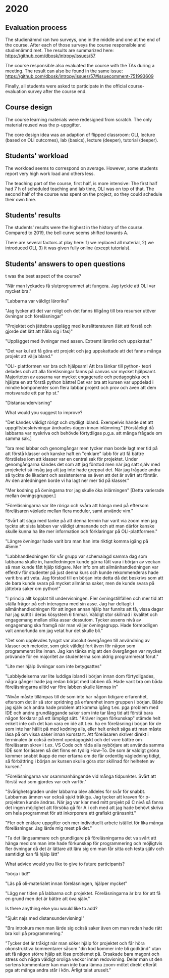 # 2020

## Evaluation process

The studienämnd ran two surveys, one in the middle and one at the end of the 
course. After each of those surveys the course responsible and studienämnd met. 
The results are summarized here: https://github.com/dbosk/intropy/issues/57

The course responsible also evaluated the course with the TAs during a meeting. 
The result can also be found in the same issue: 
https://github.com/dbosk/intropy/issues/57#issuecomment-751993609

Finally, all students were asked to participate in the official 
course-evaluation survey after the course end.


## Course design

The course learning materials were redesigned from scratch. The only material 
reused was the p-uppgifter.

The core design idea was an adaption of flipped classroom: OLI, lecture (based 
on OLI outcomes), lab (basics), lecture (deeper), tutorial (deeper).


## Students' workload

The workload seems to correspond on average. However, some students report very 
high work load and others less.

The teaching part of the course, first half, is more intensive: The first half 
had 7 h of scheduled teaching and lab time, OLI was on top of that. The second 
half of the course was spent on the project, so they could schedule their own 
time.


## Students' results

The students' results were the highest in the history of the course. Compared 
to 2019, the bell curve seems shifted towards A.

There are several factors at play here: 1) we replaced all material, 2) we 
introduced OLI, 3) it was given fully online (except tutorials).


## Students' answers to open questions

t was the best aspect of the course?

"När man lyckades få slutprogrammet att fungera. Jag tyckte att OLI var mycket 
bra."

"Labbarna var väldigt lärorika"

"Jag tycker att det var roligt och det fanns tillgång till bra resurser utöver 
övningar och föreläsningar"

"Projektet och jättebra upplägg med kurslitteraturen (lätt att förstå och 
gjorde det lätt att hålla sig i fas)"

"Upplägget med övningar med assen. Extremt lärorikt och uppskattat."

"Det var kul att få göra ett projekt och jag uppskattade att det fanns många 
projekt att välja bland."

"OLI- plattformen var bra och hjälpsam! Att bra länkar till python- teori 
delades och att alla föreläsningar fanns på canvas var mycket hjälpsamt. 
Majoriteten av assarna var mycket engagerade och pedagogiska och hjälpte en att 
förstå python bättre! Det var bra att kursen var uppdelad i mindre komponenter 
som flera labbar projekt och prov och även att dem motsvarade ett par hp st."

"Distansundervisning"

What would you suggest to improve?

"Det kändes väldigt rörigt och otydligt ibland. Exempelvis hände det att 
uppgiftsbeskrivningar ändrades dagen innan inlämning." [Förståeligt då labbarna 
var nyskriva och behövde förtydligas p.g.a. att många frågade om samma sak.]

"bra med labbar och genomgångar men tycker man borde lagt mer tid på att förstå 
klasser och kanske haft en "enklare" labb för att få bättre förståelse iom att 
klasser var en central sak för projektet. Under genomgångarna kändes det som 
att jag förstod men när jag satt själv med projeketet så insåg jag att jag inte 
hade greppat det. När jag frågade andra så tyckte de likadant och assistenterna 
sa även att det är svårt att förstår. Av den anledningen borde vi ha lagt ner 
mer tid på klasser."

"Mer kodning på övningarna tror jag skulle öka inlärningen" [Detta varierade 
mellan övningsgrupper.]

"Föreläsningarna var lite röriga och svåra att hänga med på eftersom 
föreläsaren växlade mellan flera moduler, samt använde vim."

"Svårt att säga med tanke på att denna termin har varit via zoom men jag tyckte 
att sista labben var väldigt utmanande och att man därför kanske skulle kunna 
ha lite mer information och förklaringar på OLI-plattformen."

"Längre övningar hade varit bra man han inte riktigt komma igång på 45min."

"Labbhandledningen för vår grupp var schemalagd samma dag som labbarna skulle 
in, handledningen kunde gärna fått vara i början av veckan så man kunde fått 
hjälp tidigare. Mer info om att allmänhandledningen var effektiv för studenter 
på just denna kurs och kunde rekommenderas hade varit bra att veta. Jag förstod 
till en början inte detta då det beskrivs som att de bara kunde svara på mycket 
allmänna saker, men de kunde svara på jättebra saker om python!"

"I princip allt kopplat till undervisningen. Fler övningstillfällen och mer tid 
att ställa frågor på och interagera med sin asse. Jag har deltagit i 
allmänhandledningen för att ingen annan hjälp har funnits att få, vissa dagar 
har jag suttit i deras kösystem 6 timmar. Väldigt stor skillnad i kvalitet och 
engagemang mellan olika assar dessutom. Tycker assens nivå av engagemang ska 
framgå när man väljer övningsgrupp. Hade förmodligen valt annorlunda om jag 
vetat hur det skulle bli."

"Det som upplevdes tyngst var absolut övergången till användning av klasser och 
metoder, som gick väldigt fort även för någon som programmerat lite innan. Jag 
kan tänka mig att den övergången var mycket prövande för en majoritet av 
studenterna som aldrig programmerat förut."

"Lite mer hjälp övningar som inte betygsattes"

"Labblydelserna var lite luddiga ibland i början innan dom förtydligades, några 
gånger hade jag redan börjat med labben då. Hade varit bra om båda 
föreläsningarna alltid var före labben skulle lämnas in"


"Nivån måste tillämpas till de som inte har någon tidigare erfarenhet, eftersom 
det är så stor spridning på erfarenhet inom gruppen i början. Både jag själv 
och andra hade problem att komma igång t.ex. pga problem med IDE och andra 
grundläggande saker som inte tar lång tid att förstå bara någon förklarar på 
ett lämpligt sätt. "Kräver ingen förkunskap" stämde helt enkelt inte och det 
kan vara en idé att t.ex. ha en föreläsning i början för de som inte har hållit 
på med kodning alls, eller helt enkelt säga att man måste läsa på om vissa 
saker innan kursstart. Att föreläsaren skriver direkt i terminalen är också 
extremt opedagogiskt och det vore bättre om föreläsaren skrev i t.ex. VS Code 
och råda alla nybörjare att använda samma IDE som förläsaren så det finns en 
tydlig How-To. De som är väldigt gröna kommer snabbt ikapp de mer erfarna om de 
får ordentlig vägledning tidigt, så förbättring i början av kursen skulle göra 
stor skillnad för helheten av kursen."

"Föreläsningarna var osammanhängande vid många tidpunkter. Svårt att förstå vad 
som gjordes var och varför."

"Svårighetsgraden under labbarna blev alldeles för svår för snabbt. Labbarnas 
ämnen var också sjukt tråkiga. Jag tycker att kraven för p-projekten kunde 
ändras. När jag var klar med mitt projekt på C nivå så fanns det ingen 
möjlighet att försöka gå för A i och med att jag hade behövt skriva om hela 
programmet för att inkorporera ett grafiskt gränssnitt."

"Fler och enklare uppgifter och mer individuellt arbete istället för lika många 
föreläsningar. Jag lärde mig mest på det."

"Ta det långsammare och grundligare på föreläsningarna det va svårt att hänga 
med om man inte hade förkunskap för programmering och möjligtvis fler övningar 
då det är lättare att lära sig om man får sitta och testa själv och samtidigt 
kan få hjälp lätt"

What advice would you like to give to future participants?

"börja i tid!"

"Läs på oli-materialet innan föreläsningen, hjälper mycket"

"Lägg ner tiden på labbarna och projektet. Föreläsningarna är bra för att få en 
grund men det är bättre att öva själv."

Is there anything else you would like to add?

"Sjukt najs med distansundervisning!"

"Bra introkurs men man lärde sig också saker även om man redan hade rätt bra 
koll på programmering."

"Tycker det är tråkigt när man söker hjälp för projektet och får höra 
okonstruktiva kommentarer såsom "din kod kommer inte bli godkänd" utan att få 
någon större hjälp att lösa problemet på. Orsakade bara magont och stress och 
några väldigt oroliga veckor innan redovisning. Delar man ut den sortens 
kommentarer kan man inte bara lämna zoom-mötet direkt efteråt pga att många 
andra står i kön. Ärligt talat uruselt."

